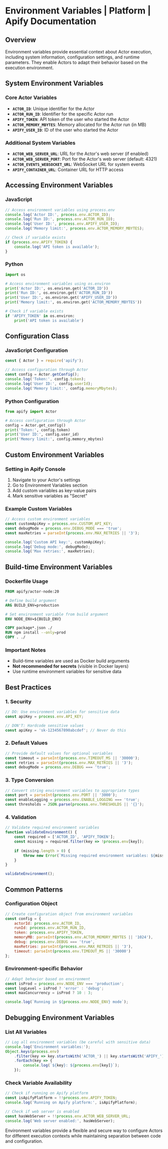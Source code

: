 # Environment Variables | Platform | Apify Documentation

## Overview

Environment variables provide essential context about Actor execution, including system information, configuration settings, and runtime parameters. They enable Actors to adapt their behavior based on the execution environment.

## System Environment Variables

### Core Actor Variables
- **`ACTOR_ID`**: Unique identifier for the Actor
- **`ACTOR_RUN_ID`**: Identifier for the specific Actor run
- **`APIFY_TOKEN`**: API token of the user who started the Actor
- **`ACTOR_MEMORY_MBYTES`**: Memory allocated for the Actor run (in MB)
- **`APIFY_USER_ID`**: ID of the user who started the Actor

### Additional System Variables
- **`ACTOR_WEB_SERVER_URL`**: URL for the Actor's web server (if enabled)
- **`ACTOR_WEB_SERVER_PORT`**: Port for the Actor's web server (default: 4321)
- **`ACTOR_EVENTS_WEBSOCKET_URL`**: WebSocket URL for system events
- **`APIFY_CONTAINER_URL`**: Container URL for HTTP access

## Accessing Environment Variables

### JavaScript
```javascript
// Access environment variables using process.env
console.log('Actor ID:', process.env.ACTOR_ID);
console.log('Run ID:', process.env.ACTOR_RUN_ID);
console.log('User ID:', process.env.APIFY_USER_ID);
console.log('Memory limit:', process.env.ACTOR_MEMORY_MBYTES);

// Check if variable exists
if (process.env.APIFY_TOKEN) {
    console.log('API token is available');
}
```

### Python
```python
import os

# Access environment variables using os.environ
print('Actor ID:', os.environ.get('ACTOR_ID'))
print('Run ID:', os.environ.get('ACTOR_RUN_ID'))
print('User ID:', os.environ.get('APIFY_USER_ID'))
print('Memory limit:', os.environ.get('ACTOR_MEMORY_MBYTES'))

# Check if variable exists
if 'APIFY_TOKEN' in os.environ:
    print('API token is available')
```

## Configuration Class

### JavaScript Configuration
```javascript
const { Actor } = require('apify');

// Access configuration through Actor
const config = Actor.getConfig();
console.log('Token:', config.token);
console.log('User ID:', config.userId);
console.log('Memory limit:', config.memoryMbytes);
```

### Python Configuration
```python
from apify import Actor

# Access configuration through Actor
config = Actor.get_config()
print('Token:', config.token)
print('User ID:', config.user_id)
print('Memory limit:', config.memory_mbytes)
```

## Custom Environment Variables

### Setting in Apify Console
1. Navigate to your Actor's settings
2. Go to Environment Variables section
3. Add custom variables as key-value pairs
4. Mark sensitive variables as "Secret"

### Example Custom Variables
```javascript
// Access custom environment variables
const customApiKey = process.env.CUSTOM_API_KEY;
const debugMode = process.env.DEBUG_MODE === 'true';
const maxRetries = parseInt(process.env.MAX_RETRIES || '3');

console.log('Custom API key:', customApiKey);
console.log('Debug mode:', debugMode);
console.log('Max retries:', maxRetries);
```

## Build-time Environment Variables

### Dockerfile Usage
```dockerfile
FROM apify/actor-node:20

# Define build argument
ARG BUILD_ENV=production

# Set environment variable from build argument
ENV NODE_ENV=${BUILD_ENV}

COPY package*.json ./
RUN npm install --only=prod
COPY . ./
```

### Important Notes
- Build-time variables are used as Docker build arguments
- **Not recommended for secrets** (visible in Docker layers)
- Use runtime environment variables for sensitive data

## Best Practices

### 1. Security
```javascript
// DO: Use environment variables for sensitive data
const apiKey = process.env.API_KEY;

// DON'T: Hardcode sensitive values
const apiKey = 'sk-1234567890abcdef'; // Never do this
```

### 2. Default Values
```javascript
// Provide default values for optional variables
const timeout = parseInt(process.env.TIMEOUT_MS || '30000');
const retries = parseInt(process.env.MAX_RETRIES || '3');
const debugMode = process.env.DEBUG === 'true';
```

### 3. Type Conversion
```javascript
// Convert string environment variables to appropriate types
const port = parseInt(process.env.PORT || '3000');
const enableLogging = process.env.ENABLE_LOGGING === 'true';
const thresholds = JSON.parse(process.env.THRESHOLDS || '{}');
```

### 4. Validation
```javascript
// Validate required environment variables
function validateEnvironment() {
    const required = ['ACTOR_ID', 'APIFY_TOKEN'];
    const missing = required.filter(key => !process.env[key]);
    
    if (missing.length > 0) {
        throw new Error(`Missing required environment variables: ${missing.join(', ')}`);
    }
}

validateEnvironment();
```

## Common Patterns

### Configuration Object
```javascript
// Create configuration object from environment variables
const config = {
    actorId: process.env.ACTOR_ID,
    runId: process.env.ACTOR_RUN_ID,
    token: process.env.APIFY_TOKEN,
    memoryMB: parseInt(process.env.ACTOR_MEMORY_MBYTES || '1024'),
    debug: process.env.DEBUG === 'true',
    maxRetries: parseInt(process.env.MAX_RETRIES || '3'),
    timeout: parseInt(process.env.TIMEOUT_MS || '30000')
};
```

### Environment-specific Behavior
```javascript
// Adapt behavior based on environment
const isProd = process.env.NODE_ENV === 'production';
const logLevel = isProd ? 'error' : 'debug';
const maxConcurrency = isProd ? 10 : 3;

console.log(`Running in ${process.env.NODE_ENV} mode`);
```

## Debugging Environment Variables

### List All Variables
```javascript
// Log all environment variables (be careful with sensitive data)
console.log('Environment variables:');
Object.keys(process.env)
    .filter(key => key.startsWith('ACTOR_') || key.startsWith('APIFY_'))
    .forEach(key => {
        console.log(`${key}: ${process.env[key]}`);
    });
```

### Check Variable Availability
```javascript
// Check if running on Apify platform
const isApifyPlatform = !!process.env.APIFY_TOKEN;
console.log('Running on Apify platform:', isApifyPlatform);

// Check if web server is enabled
const hasWebServer = !!process.env.ACTOR_WEB_SERVER_URL;
console.log('Web server enabled:', hasWebServer);
```

Environment variables provide a flexible and secure way to configure Actors for different execution contexts while maintaining separation between code and configuration.